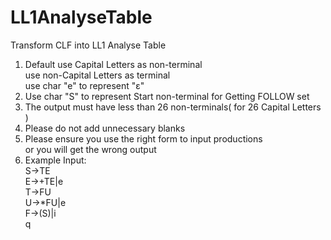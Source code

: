 # LL1AnalyseTable
Transform CLF into LL1 Analyse Table
1. Default use Capital Letters as non-terminal<br/>
   use non-Capital Letters as terminal<br/>
   use char "e" to represent "ε"<br/>
2. Use char "S" to represent Start non-terminal for Getting FOLLOW set
3. The output must have less than 26 non-terminals( for 26 Capital Letters )
4. Please do not add unnecessary blanks
5. Please ensure you use the right form to input productions<br/>
or you will get the wrong output
6. Example Input:<br/>
    S->TE   <br/>
    E->+TE|e<br/>
    T->FU   <br/>
    U->*FU|e<br/>
    F->(S)|i<br/>
    q       <br/>
